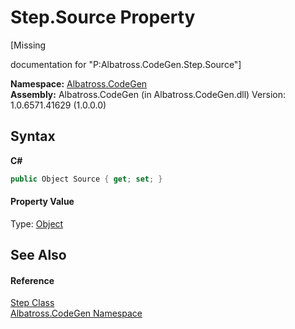 # Step.Source Property 
 

\[Missing <summary> documentation for "P:Albatross.CodeGen.Step.Source"\]

**Namespace:**&nbsp;<a href="N_Albatross_CodeGen.md">Albatross.CodeGen</a><br />**Assembly:**&nbsp;Albatross.CodeGen (in Albatross.CodeGen.dll) Version: 1.0.6571.41629 (1.0.0.0)

## Syntax

**C#**<br />
``` C#
public Object Source { get; set; }
```


#### Property Value
Type: <a href="http://msdn2.microsoft.com/en-us/library/e5kfa45b" target="_blank">Object</a>

## See Also


#### Reference
<a href="T_Albatross_CodeGen_Step.md">Step Class</a><br /><a href="N_Albatross_CodeGen.md">Albatross.CodeGen Namespace</a><br />